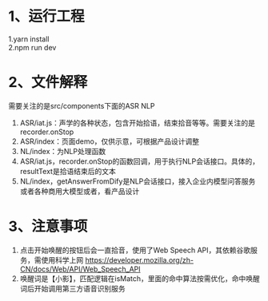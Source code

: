 # 1、运行工程
1.yarn install  
2.npm run dev
# 2、文件解释
需要关注的是src/components下面的ASR NLP
1. ASR/iat.js：声学的各种状态，包含开始拾语，结束拾音等等。需要关注的是recorder.onStop
2. ASR/index：页面demo，仅供示意，可根据产品设计调整
3. NL/index：为NLP处理函数
4. ASR/iat.js，recorder.onStop的函数回调，用于执行NLP会话接口。具体的，resultText是拾语结束后的文本
5. NL/index，getAnswerFromDify是NLP会话接口，接入企业内模型问答服务或者各种商用大模型或者，看产品设计

# 3、注意事项
1. 点击开始唤醒的按钮后会一直拾音，使用了Web Speech API，其依赖谷歌服务，需使用科学上网
   https://developer.mozilla.org/zh-CN/docs/Web/API/Web_Speech_API
2. 唤醒词是【小影】，匹配逻辑在isMatch，里面的命中算法按需优化，命中唤醒词后开始调用第三方语音识别服务

